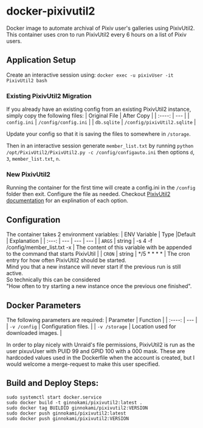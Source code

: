 # docker-pixivutil2
Docker image to automate archival of Pixiv user's galleries using PixivUtil2. This container uses cron to run PixivUtil2 every 6 hours on a list of Pixiv users.

## Application Setup
Create an interactive session using:
```docker exec -u pixivUser -it PixivUtil2 bash```
### Existing PixivUtil2 Migration
If you already have an existing config from an existing PixivUtil2 instance, simply copy the following files:
| Original File | After Copy |
| :----: | --- |
| `config.ini` | `/config/config.ini` |
| `db.sqlite` | `/config/pixivUtil2.sqlite` |

Update your config so that it is saving the files to somewhere in `/storage`.

Then in an interactive session generate `member_list.txt` by running `python /opt/PixivUtil2/PixivUtil2.py -c /config/configauto.ini` then options `d`, `3`, `member_list.txt`, `n`.

### New PixivUtil2
Running the container for the first time will create a config.ini in the `/config` folder then exit. Configure the file as needed. Checkout [PixivUtil2 documentation](https://github.com/Nandaka/PixivUtil2) for an explination of each option.

## Configuration

The container takes 2 environment variables:
| ENV Variable | Type |Default | Explanation |
| :---: | --- | --- | --- |
| `ARGS` | string | -s 4 -f /config/member_list.txt -x | The content of this variable with be appended<br>to the command that starts PixivUtil |
| `CRON` | string | */5 * * * * | The cron entry for how often PixivUtil2 should be started.<br>Mind you that a new instance will never start if the previous run is still active.<br>So technically this can be considered<br>"How often to try starting a new instance once the previous one finished".
## Docker Parameters
The following parameters are required:
| Parameter | Function |
| :----: | --- |
| `-v /config` | Configuration files. |
| `-v /storage` | Location used for downloaded images. |

In order to play nicely with Unraid's file permissions, PixivUtil2 is run as the user pixuvUser with PUID 99 and GPID 100 with a 000 mask. These are hardcoded values used in the Dockerfile when the account is created, but I would welcome a merge-request to make this user specified.

## Build and Deploy Steps:
```
sudo systemctl start docker.service
sudo docker build -t ginnokami/pixivutil2:latest .
sudo docker tag BUILDID ginnokami/pixivutil2:VERSION
sudo docker push ginnokami/pixivutil2:latest
sudo docker push ginnokami/pixivutil2:VERSION
```
